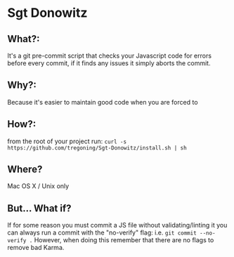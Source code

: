 Sgt Donowitz
=================================

What?:
------
It's a git pre-commit script that checks your Javascript code for errors before every commit, if it finds any issues it simply aborts the commit.


Why?:
-----
Because it's easier to maintain good code when you are forced to


How?:
-----
from the root of your project run:
`curl -s https://github.com/tregoning/Sgt-Donowitz/install.sh | sh`


Where?
------
Mac OS X / Unix only


But... What if?
--------
If for some reason you must commit a JS file without validating/linting it you can always run a commit with the "no-verify" flag: 
i.e. `git commit --no-verify .`  However, when doing this remember that there are no flags to remove bad Karma.
